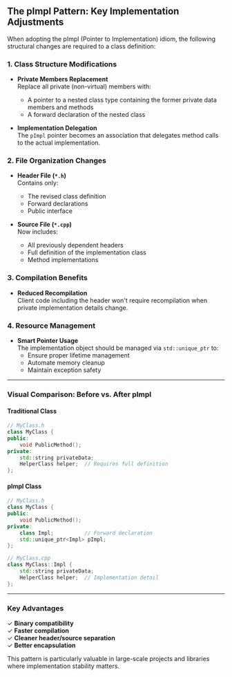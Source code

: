 ## **The pImpl Pattern: Key Implementation Adjustments**

When adopting the pImpl (Pointer to Implementation) idiom, the following structural
changes are required to a class definition:

### **1. Class Structure Modifications**

- **Private Members Replacement**  
  Replace all private (non-virtual) members with:
  - A pointer to a nested class type containing the former private data members and methods
  - A forward declaration of the nested class

- **Implementation Delegation**  
  The `pImpl` pointer becomes an association that delegates method calls to the actual implementation.

### **2. File Organization Changes**

- **Header File (`*.h`)**  
  Contains only:
  - The revised class definition
  - Forward declarations
  - Public interface

- **Source File (`*.cpp`)**  
  Now includes:
  - All previously dependent headers
  - Full definition of the implementation class
  - Method implementations

### **3. Compilation Benefits**

- **Reduced Recompilation**  
  Client code including the header won't require recompilation when private implementation details change.

### **4. Resource Management**

- **Smart Pointer Usage**  
  The implementation object should be managed via `std::unique_ptr` to:
  - Ensure proper lifetime management
  - Automate memory cleanup
  - Maintain exception safety

---

### **Visual Comparison: Before vs. After pImpl**

#### **Traditional Class**

```cpp
// MyClass.h
class MyClass {
public:
    void PublicMethod();
private:
    std::string privateData;
    HelperClass helper;  // Requires full definition
};
```

#### **pImpl Class**

```cpp
// MyClass.h
class MyClass {
public:
    void PublicMethod();
private:
    class Impl;          // Forward declaration
    std::unique_ptr<Impl> pImpl;
};

// MyClass.cpp
class MyClass::Impl {
    std::string privateData;
    HelperClass helper;  // Implementation detail
};
```

---

### **Key Advantages**

✓ **Binary compatibility**  
✓ **Faster compilation**  
✓ **Cleaner header/source separation**  
✓ **Better encapsulation**

This pattern is particularly valuable in large-scale projects and libraries
where implementation stability matters.
